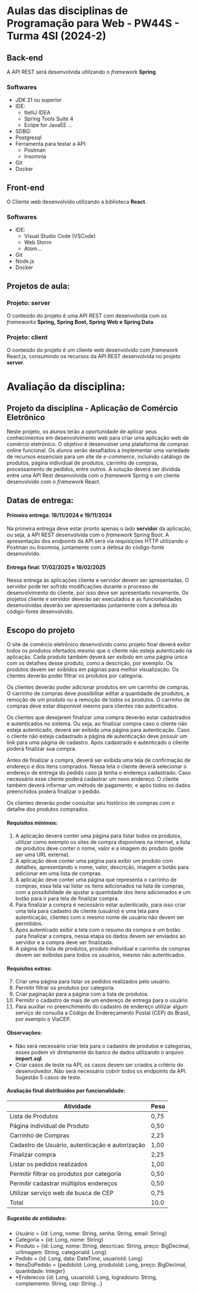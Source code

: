 # Aulas das disciplinas de Programação para Web - PW44S - Turma 4SI (2024-2)

## Back-end

A API REST será desenvolvida utilizando o *framework*  **Spring**.

### Softwares

- JDK 21 ou superior
- IDE:
	- ItelliJ IDEA
	- Spring Tools Suite 4
	- Eclipe for JavaEE ...
- SDBG:
- Postgresql
- Ferramenta para testar a API:
	- Postman
	- Insomnia
- Git
- Docker

## Front-end

O Cliente web desenvolvido utilizando a biblioteca **React**.

### Softwares

- IDE:
	- Visual Studio Code (VSCode)
	- Web Storm
	- Atom...
- Git
- Node.js
- Docker
 

## Projetos de aula:

### Projeto: server 

O conteúdo do projeto é uma API REST com desenvolvida com os *frameworks*  **Spring, Spring Boot, Spring Web e Spring Data**.

### Projeto: client 

O conteúdo do projeto é um cliente web desenvolvido com *framework* React.js, consumindo os recursos da API REST desenvolvida no projeto **server**.

# Avaliação da disciplina:

## Projeto da disciplina - Aplicação de Comércio Eletrônico

Neste projeto, os alunos terão a oportunidade de aplicar seus conhecimentos em desenvolvimento web para criar uma aplicação web de comércio eletrônico. O objetivo é desenvolver uma plataforma de compras online funcional. Os alunos serão desafiados a implementar uma variedade de recursos essenciais para um site de *e-commerce*, incluindo catálogo de produtos, página individual de produtos, carrinho de compras, processamento de pedidos, entre outros. A solução deverá ser dividida entre uma API Rest desenvolvida com o *framework* Spring e um cliente desenvolvido com o *framework* React.

## Datas de entrega:

#### Primeira entrega: 18/11/2024 e 19/11/2024
Na primeira entrega deve estar pronto apenas o lado **servidor** da aplicação, ou seja, a API REST desenvolvida com o *framework* Spring Boot. A apresentação dos *endpoints* da API será via requisições HTTP utilizando o Postman ou Insomnia, juntamente com a defesa do código-fonte desenvolvido.

#### Entrega final: 17/02/2025 e 18/02/2025
Nessa entrega as aplicações cliente e servidor devem ser apresentadas. O servidor pode ter sofrido modificações durante o processo de desenvolvimento do cliente, por isso deve ser apresentado novamente. Os projetos cliente e servidor deverão ser executados e as funcionalidades desenvolvidas deverão ser apresentadas juntamente com a defesa do código-fonte desenvolvido.


## Escopo do projeto
 
O site de comércio eletrônico desenvolvido como projeto final deverá exibir todos os produtos ofertados mesmo que o cliente não esteja autenticado na aplicação. Cada produto também deverá ser exibido em uma página única com os detalhes desse produto, como a descrição, por exemplo. Os produtos devem ser exibidos em páginas para melhor visualização. Os clientes deverão poder filtrar os produtos por categoria.

Os clientes deverão poder adicionar produtos em um carrinho de compras. O carrinho de compras deve possibilitar editar a quantidade de produtos, a remoção de um produto ou a remoção de todos os produtos. O carrinho de compras deve estar disponível mesmo para clientes não autenticados. 

Os clientes que desejarem finalizar uma compra deverão estar cadastrados e autenticados no sistema. Ou seja, ao finalizar compra caso o cliente não esteja autenticado, deverá ser exibida uma página para autenticação. Caso o cliente não esteja cadastrado a página de autenticação deve possuir um link para uma página de cadastro. Após cadastrado e autenticado o cliente poderá finalizar sua compra.

Antes de finalizar a compra, deverá ser exibida uma tela de confirmação de endereço e dos itens comprados. Nessa tela o cliente deverá selecionar o endereço de entrega do pedido caso já tenha o endereço cadastrado. Caso necessário esse cliente poderá cadastrar um novo endereço. O cliente também deverá informar um método de pagamento, e após todos os dados preenchidos poderá finalizar o pedido.

Os clientes deverão poder consultar seu histórico de compras com o detalhe dos produtos comprados.
 
#### Requisitos mínimos:
1. A aplicação deverá conter uma página para listar todos os produtos, utilizar como exemplo os sites de compra disponíveis na internet, a lista de produtos deve conter o nome, valor e a imagem do produto (pode ser uma URL externa).
2. A aplicação deve conter uma página para exibir um produto com detalhes, apresentando o nome, valor, descrição, imagem e botão para adicionar em uma lista de compras.
3. A aplicação deve conter uma página que representa o carrinho de compras, essa tela vai listar os itens adicionados na lista de compras, com a possibilidade de ajustar a quantidade dos itens adicionados e um botão para ir para tela de finalizar compra.
4. Para finalizar a compra é necessário estar autenticado, para isso criar uma tela para cadastro de cliente (usuário) e uma tela para autenticação, clientes com o mesmo nome de usuário não devem ser permitidos.
5. Após autenticado exibir a tela com o resumo da compra e um botão para finalizar a compra, nessa etapa os dados devem ser enviados ao servidor e a compra deve ser finalizada.
6. A página de lista de produtos, produto individual e carrinho de compras devem ser exibidas para todos os usuários, mesmo não autenticados.

#### Requisitos extras:
7. Criar uma página para listar os pedidos realizados pelo usuário.
8. Permitir filtrar os produtos por categoria.
9. Criar paginação para a página com a lista de produtos.
10. Permitir o cadastro de mais de um endereço de entrega para o usuário
11. Para auxiliar no preenchimento do cadastro de endereço utilizar algum serviço de consulta a Código de Endereçamento Postal (CEP) do Brasil, por exemplo o ViaCEP. 

#### Observações:
- Não será necessário criar tela para o cadastro de produtos e categorias, esses podem vir diretamente do banco de dados utilizando o arquivo **import.sql**.
- Criar casos de teste na API, os casos devem ser criados a critério do desenvolvedor. Não será necessário cobrir todos os endpoints da API. Sugestão 5 casos de teste.

#### Avaliação final distribuídos por funcionalidade:

|Atividade | Peso |
|--|--|
|Lista de Produtos| 0,75 |
|Página individual de Produto|0,50|
|Carrinho de Compras | 2,25 |
|Cadastro de Usuário, autenticação e autorização | 1,00 |
|Finalizar compra | 2,25 |
|Listar os pedidos realizados | 1,00 |
|Permitir filtrar os produtos por categoria | 0,50 |
|Permitir cadastrar múltiplos endereços | 0,50 |
|Utilizar serviço web de busca de CEP | 0,75 |
|Total | 10.0|

##### Sugestão de entidades:
- Usuário = {id: Long, nome: String, senha: String, email: String}
- Categoria = {id: Long, nome: String}
- Produto = {id: Long, nome: String, descricao: String, preço: BigDecimal, urlImagem: String, categoriaId: Long}
- Pedido = {id: Long, data: DateTime, usuarioId: Long}
- ItensDoPedido = {pedidoId: Long, produtoId: Long, preço: BigDecimal, quantidade: Integer}
- *Enderecos {id: Long, usuarioId: Long, logradouro: String, complemento: String, cep: String...}